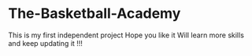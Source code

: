 # The-Basketball-Academy
This is my first independent project
Hope you like it 
Will learn more skills and keep updating it !!!
